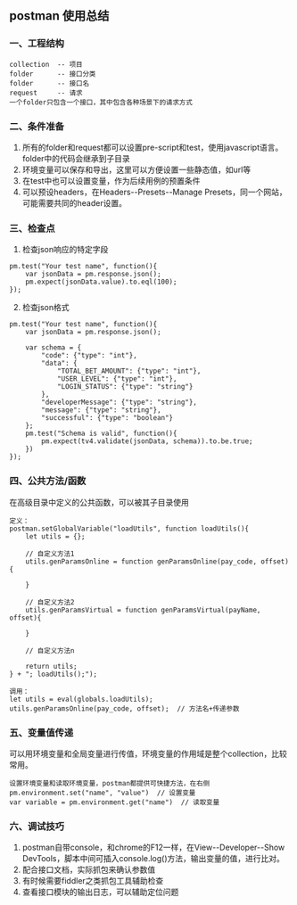 ## postman 使用总结

### 一、工程结构
```
collection  -- 项目
folder      -- 接口分类
folder      -- 接口名
request     -- 请求
一个folder只包含一个接口，其中包含各种场景下的请求方式
```

### 二、条件准备
1. 所有的folder和request都可以设置pre-script和test，使用javascript语言。folder中的代码会继承到子目录
2. 环境变量可以保存和导出，这里可以方便设置一些静态值，如url等
3. 在test中也可以设置变量，作为后续用例的预置条件
4. 可以预设headers，在Headers--Presets--Manage Presets，同一个网站，可能需要共同的header设置。


### 三、检查点
1. 检查json响应的特定字段
```
pm.test("Your test name", function(){
    var jsonData = pm.response.json();
    pm.expect(jsonData.value).to.eql(100);
});
```
2. 检查json格式
```
pm.test("Your test name", function(){
    var jsonData = pm.response.json();
    
    var schema = {
        "code": {"type": "int"},
        "data": {
            "TOTAL_BET_AMOUNT": {"type": "int"},
            "USER_LEVEL": {"type": "int"},
            "LOGIN_STATUS": {"type": "string"}
        },
        "developerMessage": {"type": "string"},
        "message": {"type": "string"},
        "successful": {"type": "boolean"}
    };
    pm.test("Schema is valid", function(){
        pm.expect(tv4.validate(jsonData, schema)).to.be.true;
    })
});
```

### 四、公共方法/函数
在高级目录中定义的公共函数，可以被其子目录使用
```
定义：
postman.setGlobalVariable("loadUtils", function loadUtils(){
    let utils = {};

    // 自定义方法1
    utils.genParamsOnline = function genParamsOnline(pay_code, offset){

    }

    // 自定义方法2
    utils.genParamsVirtual = function genParamsVirtual(payName, offset){

    }

    // 自定义方法n

    return utils;
} + "; loadUtils();");

调用：
let utils = eval(globals.loadUtils);
utils.genParamsOnline(pay_code, offset);  // 方法名+传递参数

```

### 五、变量值传递
可以用环境变量和全局变量进行传值，环境变量的作用域是整个collection，比较常用。
```
设置环境变量和读取环境变量，postman都提供可快捷方法，在右侧
pm.environment.set("name", "value")  // 设置变量
var variable = pm.environment.get("name")  // 读取变量
```

### 六、调试技巧
1. postman自带console，和chrome的F12一样，在View--Developer--Show DevTools，脚本中间可插入console.log()方法，输出变量的值，进行比对。
2. 配合接口文档，实际抓包来确认参数值
3. 有时候需要fiddler之类抓包工具辅助检查
4. 查看接口模块的输出日志，可以辅助定位问题